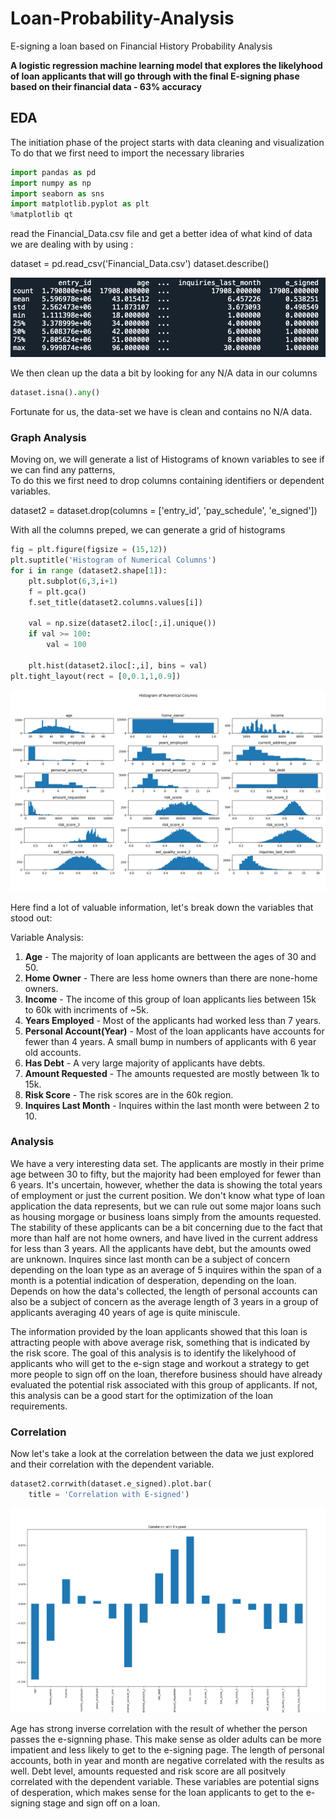 # Loan-Probability-Analysis
E-signing a loan based on Financial History Probability Analysis

__A logistic regression machine learning model that explores the likelyhood of loan applicants that will go through with the final E-signing phase based on their financial data - 63% accuracy__

## EDA
The initiation phase of the project starts with data cleaning and visualization <br />
To do that we first need to import the necessary libraries 

```python
import pandas as pd
import numpy as np
import seaborn as sns
import matplotlib.pyplot as plt
%matplotlib qt
```
read the Financial_Data.csv file and get a better idea of what kind of data we are dealing with by using :<br />

dataset = pd.read_csv('Financial_Data.csv') 
dataset.describe()

![](Images/Desc.png)


We then clean up the data a bit by looking for any N/A data in our columns<br />

```python
dataset.isna().any()
```

Fortunate for us, the data-set we have is clean and contains no N/A data.<br />

### Graph Analysis

Moving on, we will generate a list of Histograms of known variables to see if we can find any patterns, <br />
To do this we first need to drop columns containing identifiers or dependent variables. <br />

dataset2 = dataset.drop(columns = ['entry_id', 'pay_schedule', 'e_signed']) <br />

With all the columns preped, we can generate a grid of histograms

```python
fig = plt.figure(figsize = (15,12))
plt.suptitle('Histogram of Numerical Columns')
for i in range (dataset2.shape[1]):
    plt.subplot(6,3,i+1)
    f = plt.gca()
    f.set_title(dataset2.columns.values[i])
    
    val = np.size(dataset2.iloc[:,i].unique())
    if val >= 100:
        val = 100
        
    plt.hist(dataset2.iloc[:,i], bins = val)
plt.tight_layout(rect = [0,0.1,1,0.9])

```

![](Images/Hist.png)

Here find a lot of valuable information, let's break down the variables that stood out:<br />

Variable Analysis: <br />

1. **Age** - The majority of loan applicants are bettween the ages of 30 and 50. <br />
2. **Home Owner** - There are less home owners than there are none-home owners. <br />
3. **Income** - The income of this group of loan applicants lies between 15k to 60k with incriments of ~5k. <br />
4. **Years Employed** - Most of the applicants had worked less than 7 years. <br />
5. **Personal Account(Year)** - Most of the loan applicants have accounts for fewer than 4 years. A small bump in numbers of applicants with 6 year old accounts.<br />
6. **Has Debt** - A very large majority of applicants have debts. <br />
7. **Amount Requested** - The amounts requested are mostly between 1k to 15k. <br />
8. **Risk Score** - The risk scores are in the 60k region. <br />
9. **Inquires Last Month** - Inquires within the last month were between 2 to 10. <br />

### Analysis

We have a very interesting data set. The applicants are mostly in their prime age between 30 to fifty, but the majority had been employed for fewer than 6 years. It's uncertain, however, whether the data is showing the total years of employment or just the current position. We don't know what type of loan application the data represents, but we can rule out some major loans such as housing morgage or business loans simply from the amounts requested. The stability of these applicants can be a bit concerning due to the fact that more than half are not home owners, and have lived in the current address for less than 3 years. All the applicants have debt, but the amounts owed are unknown. Inquires since last month can be a subject of concern depending on the loan type as an average of 5 inquires within the span of a month is a potential indication of desperation, depending on the loan. Depends on how the data's collected, the length of personal accounts can also be a subject of concern as the average length of 3 years in a group of applicants averaging 40 years of age is quite miniscule. <br />
    
The information provided by the loan applicants showed that this loan is attracting people with above average risk, something that is indicated by the risk score. The goal of this analysis is to identify the likelyhood of applicants who will get to the e-sign stage and workout a strategy to get more people to sign off on the loan, therefore business should have already evaluated the potential risk associated with this group of applicants. If not, this analysis can be a good start for the optimization of the loan requirements.  <br />

### Correlation

Now let's take a look at the correlation between the data we just explored and their correlation with the dependent variable. <br />

```python
dataset2.corrwith(dataset.e_signed).plot.bar(
    title = 'Correlation with E-signed')
```

![](Images/CorrPlot.png) 

Age has strong inverse correlation with the result of whether the person passes the e-signning phase. This make sense as older adults can be more impatient and less likely to get to the e-signing page. The length of personal accounts, both in year and month are negative correlated with the results as well. Debt level, amounts requested and risk score are all positvely correlated with the dependent variable. These variables are potential signs of desperation, which makes sense for the loan applicants to get to the e-signing stage and sign off on a loan.






